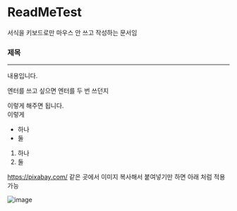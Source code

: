 # ReadMeTest
서식을 키보드로만 마우스 안 쓰고 작성하는 문서임

### 제목
---
내용입니다.

엔터를 쓰고 싶으면 엔터를 두 번 쓰던지

이렇게 해주면 됩니다.<br/>
이렇게<br/>

* 하나
* 둘
1. 하나
2. 둘

https://pixabay.com/ 같은 곳에서 이미지 복사해서 붙여넣기만 하면 아래 처럼 적용 가능

![image](https://github.com/ooooojjjjj/ReadMeTest/assets/134263355/52b57e76-d8ad-4036-a09c-5d6a6970342d)
